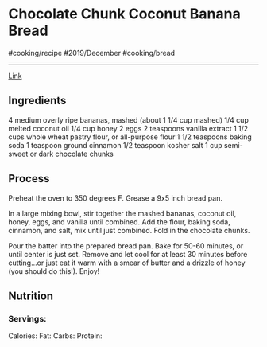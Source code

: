 # Chocolate Chunk Coconut Banana Bread
#cooking/recipe #2019/December #cooking/bread
- - - -
[Link](https://www.halfbakedharvest.com/chocolate-chunk-coconut-banana-bread/)

## Ingredients
4 medium overly ripe bananas, mashed (about 1 1/4 cup mashed)
1/4 cup melted coconut oil
1/4 cup honey
2 eggs
2 teaspoons vanilla extract
1 1/2 cups whole wheat pastry flour, or all-purpose flour
1 1/2 teaspoons baking soda
1 teaspoon ground cinnamon
1/2 teaspoon kosher salt
1 cup semi-sweet or dark chocolate chunks

## Process
Preheat the oven to 350 degrees F. Grease a 9x5 inch bread pan.

In a large mixing bowl, stir together the mashed bananas, coconut oil, honey, eggs, and vanilla until combined. Add the flour, baking soda, cinnamon, and salt, mix until just combined. Fold in the chocolate chunks. 

Pour the batter into the prepared bread pan. Bake for 50-60 minutes, or until center is just set. Remove and let cool for at least 30 minutes before cutting...or just eat it warm with a smear of butter and a drizzle of honey (you should do this!). Enjoy!

## Nutrition
### Servings:
Calories: 
Fat: 
Carbs: 
Protein: 